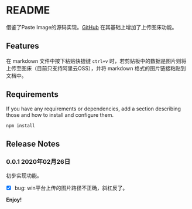# README

借鉴了Paste Image的源码实现。[GitHub](https://github.com/mushanshitiancai/vscode-paste-image)
在其基础上增加了上传图床功能。

## Features

在 markdown 文件中按下粘贴快捷键 `ctrl+v` 时，若剪贴板中的数据是图片则将上传至图床（目前只支持阿里云OSS），并将 markdown 格式的图片链接粘贴到文档中。

## Requirements

If you have any requirements or dependencies, add a section describing those and how to install and configure them.

```bash
npm install
```

## Release Notes

### 0.0.1 2020年02月26日

初步实现功能。

- [x] bug: win平台上传的图片路径不正确，斜杠反了。

**Enjoy!**
